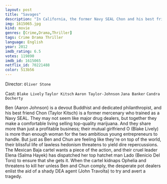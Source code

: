 ```yaml
---
layout: post
title: "Savages"
description: "In California, the former Navy SEAL Chon and his best friend, the peaceful botanist Ben, are successful entrepreneurs producing and dealing high-quality weed. Chon brought seeds from Afghanistan and Ben used his knowledge to develop the best marijuana in the country. Chon and Ben share the pothead lover Ophelia and she loves both of them since they complete each other - Chon is a powerful and strong lover and Ben is a sensible and loving lover. Their comfortable life changes when the Mexican Baja Cartel demands a partnership in their bus.."
img: 1615065.jpg
kind: movie
genres: [Crime,Drama,Thriller]
tags: Crime Drama Thriller 
language: English
year: 2012
imdb_rating: 6.5
votes: 119890
imdb_id: 1615065
netflix_id: 70221488
color: 513b56
---
```

Director: `Oliver Stone`  

Cast: `Blake Lively` `Taylor Kitsch` `Aaron Taylor-Johnson` `Jana Banker` `Candra Docherty` 

Ben (Aaron Johnson) is a devout Buddhist and dedicated philanthropist, and his best friend Chon (Taylor Kitsch) is a former mercenary who trained as a Navy SEAL. They may not seem like major drug dealers, but together they make a comfortable living selling top-quality marijuana. And they share more than just a profitable business; their mutual girlfriend O (Blake Lively) is more than enough woman for the two ambitious young entrepreneurs to handle. But just as Ben and Chun are feeling like they're on top of the world, their blissful life of lawless hedonism threatens to yield dire repercussions. The Mexican Baja cartel wants a piece of the action, and their cruel leader Elena (Salma Hayek) has dispatched her top hatchet man Lado (Benicio Del Toro) to ensure that she gets it. When the cartel kidnaps Ophelia and threatens to kill her unless Ben and Chun comply, the desperate pot dealers enlist the aid of a shady DEA agent (John Travolta) to try and avert a tragedy.